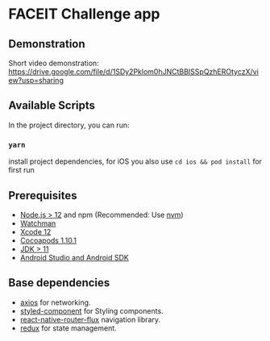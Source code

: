 # FACEIT Challenge app

## Demonstration 

Short video demonstration: https://drive.google.com/file/d/1SDy2Pklom0hJNCtBBISSpQzhEROtyczX/view?usp=sharing


## Available Scripts

In the project directory, you can run:

### `yarn`

install project dependencies, for iOS you also use `cd ios && pod install` for first run

## Prerequisites

- [Node.js > 12](https://nodejs.org) and npm (Recommended: Use [nvm](https://github.com/nvm-sh/nvm))
- [Watchman](https://facebook.github.io/watchman)
- [Xcode 12](https://developer.apple.com/xcode)
- [Cocoapods 1.10.1](https://cocoapods.org)
- [JDK > 11](https://www.oracle.com/java/technologies/javase-jdk11-downloads.html)
- [Android Studio and Android SDK](https://developer.android.com/studio)


## Base dependencies

- [axios](https://github.com/axios/axios) for networking.
- [styled-component](https://styled-components.com/) for Styling components.
- [react-native-router-flux](https://www.npmjs.com/package/react-native-router-flux) navigation library.
- [redux](https://redux.js.org/) for state management.

